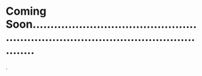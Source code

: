 # Coming Soon...........................................................................................................
.
